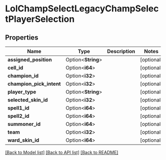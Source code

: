 # LolChampSelectLegacyChampSelectPlayerSelection

## Properties

Name | Type | Description | Notes
------------ | ------------- | ------------- | -------------
**assigned_position** | Option<**String**> |  | [optional]
**cell_id** | Option<**i64**> |  | [optional]
**champion_id** | Option<**i32**> |  | [optional]
**champion_pick_intent** | Option<**i32**> |  | [optional]
**player_type** | Option<**String**> |  | [optional]
**selected_skin_id** | Option<**i32**> |  | [optional]
**spell1_id** | Option<**i64**> |  | [optional]
**spell2_id** | Option<**i64**> |  | [optional]
**summoner_id** | Option<**i64**> |  | [optional]
**team** | Option<**i32**> |  | [optional]
**ward_skin_id** | Option<**i64**> |  | [optional]

[[Back to Model list]](../README.md#documentation-for-models) [[Back to API list]](../README.md#documentation-for-api-endpoints) [[Back to README]](../README.md)


